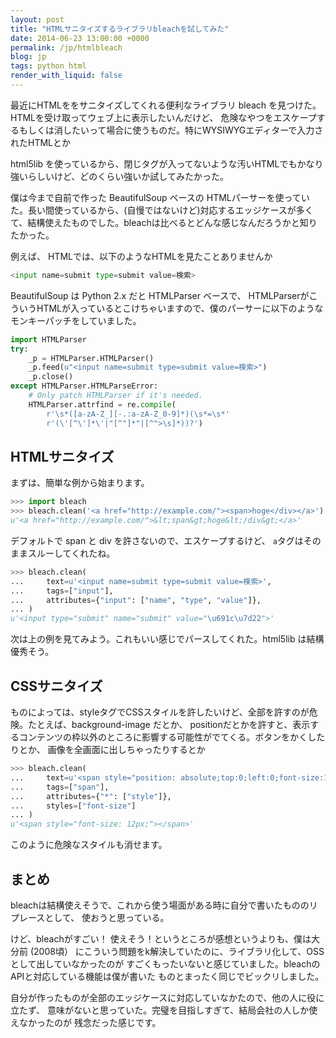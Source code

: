 ```yaml
---
layout: post
title: "HTMLサニタイズするライブラリbleachを試してみた"
date: 2014-06-23 13:00:00 +0000
permalink: /jp/htmlbleach
blog: jp
tags: python html
render_with_liquid: false
---
```


最近にHTMLををサニタイズしてくれる便利なライブラリ bleach を見つけた。HTMLを受け取ってウェブ上に表示したいんだけど、
危険なやつをエスケープするもしくは消したいって場合に使うものだ。特にWYSIWYGエディターで入力されたHTMLとか

html5lib を使っているから、閉じタグが入ってないような汚いHTMLでもかなり強いらしいけど、どのくらい強いか試してみたかった。

僕は今まで自前で作った BeautifulSoup ベースの HTMLパーサーを使っていた。長い間使っているから、(自慢ではないけど)対応するエッジケースが多くて、結構使えたものでした。bleachは比べるとどんな感じなんだろうかと知りたかった。

例えば、 HTMLでは、以下のようなHTMLを見たことありませんか

```python
<input name=submit type=submit value=検索>
```

BeautifulSoup は Python 2.x だと HTMLParser ベースで、 HTMLParserがこういうHTMLが入っているとこけちゃいますので、僕のパーサーに以下のようなモンキーパッチをしていました。

```python
import HTMLParser
try:
    _p = HTMLParser.HTMLParser()
    _p.feed(u"<input name=submit type=submit value=検索>")
    _p.close()
except HTMLParser.HTMLParseError:
    # Only patch HTMLParser if it's needed.
    HTMLParser.attrfind = re.compile(
        r'\s*([a-zA-Z_][-.:a-zA-Z_0-9]*)(\s*=\s*'
        r'(\'[^\']*\'|"[^"]*"|[^">\s]*))?')
```

## HTMLサニタイズ

まずは、簡単な例から始まります。

```python
>>> import bleach
>>> bleach.clean('<a href="http://example.com/"><span>hoge</div></a>')
u'<a href="http://example.com/">&lt;span&gt;hoge&lt;/div&gt;</a>'
```

デフォルトで span と div を許さないので、エスケープするけど、 `a`タグはそのままスルーしてくれたね。

```python
>>> bleach.clean(
...     text=u'<input name=submit type=submit value=検索>',
...     tags=["input"],
...     attributes={"input": ["name", "type", "value"]},
... )
u'<input type="submit" name="submit" value="\u691c\u7d22">'
```

次は上の例を見てみよう。これもいい感じでパースしてくれた。html5lib は結構優秀そう。

## CSSサニタイズ

ものによっては、styleタグでCSSスタイルを許したいけど、全部を許すのが危険。たとえば、background-image だとか、
positionだとかを許すと、表示するコンテンツの枠以外のところに影響する可能性がでてくる。ボタンをかくしたりとか、
画像を全画面に出しちゃったりするとか

```python
>>> bleach.clean(
...     text=u'<span style="position: absolute;top:0;left:0;font-size:12px;">',
...     tags=["span"],
...     attributes={"*": ["style"]},
...     styles=["font-size"]
... )
u'<span style="font-size: 12px;"></span>'
```

このように危険なスタイルも消せます。

## まとめ

bleachは結構使えそうで、これから使う場面がある時に自分で書いたもののリプレースとして、
使おうと思っている。

けど、bleachがすごい！ 使えそう！というところが感想というよりも、僕は大分前 (2008頃）
にこういう問題をk解決していたのに、ライブラリ化して、OSSとして出していなかったのが
すごくもったいないと感じていました。bleachのAPIと対応している機能は僕が書いた
ものとまったく同じでビックリしました。

自分が作ったものが全部のエッジケースに対応していなかたので、他の人に役に立たず、
意味がないと思っていた。完璧を目指しすぎて、結局会社の人しか使えなかったのが
残念だった感じです。
